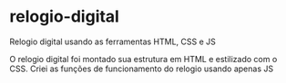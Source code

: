 # relogio-digital
Relogio digital usando as ferramentas HTML, CSS e JS

O relogio digital foi montado sua estrutura em HTML e estilizado com o CSS. 
Criei as funções de funcionamento do relogio usando apenas JS

